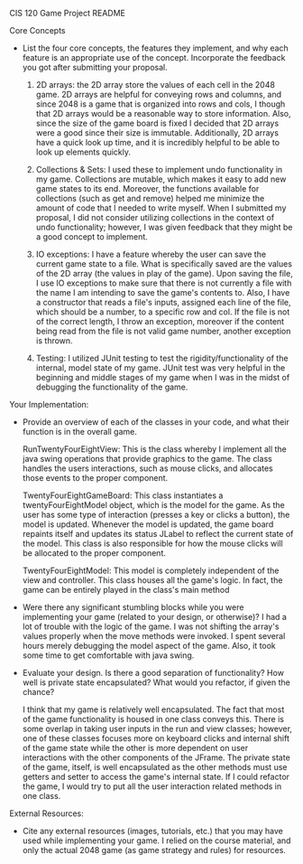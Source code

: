 CIS 120 Game Project README

Core Concepts
- List the four core concepts, the features they implement, and why each feature
  is an appropriate use of the concept. Incorporate the feedback you got after
  submitting your proposal.

  1. 2D arrays: the 2D array store the values of each cell in the 2048 game.
  2D arrays are helpful for conveying rows and columns, and since 2048 is a
  game that is organized into rows and cols, I though that 2D arrays would be
  a reasonable way to store information. Also, since the size of the game board
  is fixed I decided that 2D arrays were a good since their size is immutable.
  Additionally, 2D arrays have a quick look up time, and it is incredibly helpful
  to be able to look up elements quickly.

  2. Collections & Sets: I used these to implement undo functionality in my game.
  Collections are mutable, which makes it easy to add new game states to its end.
  Moreover, the functions available for collections (such as get and remove) helped
  me minimize the amount of code that I needed to write myself. When I submitted my
  proposal, I did not consider utilizing collections in the context of undo
  functionality; however, I was given feedback that they might be a good concept
  to implement.

  3. IO exceptions: I have a feature whereby the user can save the current game state
  to a file. What is specifically saved are the values of the 2D array (the values
  in play of the game). Upon saving the file, I use IO exceptions to make sure that
  there is not currently a file with the name I am intending to save the game's contents
  to. Also, I have a constructor that reads a file's inputs, assigned each line
  of the file, which should be a number, to a specific row and col. If the file is
  not of the correct length, I throw an exception, moreover if the content being
  read from the file is not valid game number, another exception is thrown.

  4. Testing: I utilized JUnit testing to test the rigidity/functionality of the
  internal, model state of my game. JUnit test was very helpful in the beginning
  and middle stages of my game when I was in the midst of debugging the functionality
  of the game.


Your Implementation:
- Provide an overview of each of the classes in your code, and what their
  function is in the overall game.

  RunTwentyFourEightView: This is the class whereby I implement all
  the java swing operations that provide graphics to the game. The class
  handles the users interactions, such as mouse clicks, and
  allocates those events to the proper component.

  TwentyFourEightGameBoard: This class instantiates a twentyFourEightModel object,
  which is the model for the game. As the user has some type of interaction
  (presses a key or clicks a button), the model is updated.
  Whenever the model is updated, the game board repaints itself and
  updates its status JLabel to reflect the current state of the model.
  This class is also responsible for how the mouse clicks will be
  allocated to the proper component.

  TwentyFourEightModel: This model is completely independent of the
  view and controller. This class houses all the game's logic. In
  fact, the game can be entirely played in the class's main
  method


- Were there any significant stumbling blocks while you were implementing your
  game (related to your design, or otherwise)?
  I had a lot of trouble with the logic of the game. I was not shifting the
  array's values properly when the move methods were invoked. I spent several
  hours merely debugging the model aspect of the game. Also, it took some
  time to get comfortable with java swing.


- Evaluate your design. Is there a good separation of functionality? How well is
  private state encapsulated? What would you refactor, if given the chance?

  I think that my game is relatively well encapsulated. The fact that most of
  the game functionality is housed in one class conveys this. There is some overlap
  in taking user inputs in the run and view classes; however, one of these classes
  focuses more on keyboard clicks and internal shift of the game state while the
  other is more dependent on user interactions with the other components of the JFrame.
  The private state of the game, itself, is well encapsulated as the other methods must
  use getters and setter to access the game's internal state. If I could refactor the game,
  I would try to put all the user interaction related methods in one class.

External Resources:
- Cite any external resources (images, tutorials, etc.) that you may have used 
  while implementing your game.
  I relied on the course material, and only the actual 2048 game (as game strategy and rules)
  for resources.
